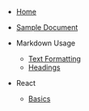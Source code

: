 <!-- for smooth navigation please use first heading in readme.md in cebab case here as an id for home-->

- [Home](/#homepage)
- [Sample Document](pages/sample-document.md)
- Markdown Usage

  - [Text Formatting](pages/usage.md)
  - [Headings](pages/headings.md)

- React
  - [Basics](pages/react/basics.md)
